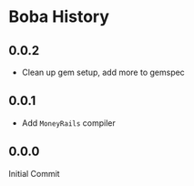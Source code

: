 # Boba History

## 0.0.2

- Clean up gem setup, add more to gemspec

## 0.0.1

- Add `MoneyRails` compiler

## 0.0.0

Initial Commit
